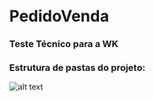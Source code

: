 # PedidoVenda
### Teste Técnico para a WK

### Estrutura de pastas do projeto:
![alt text](image-1.png)